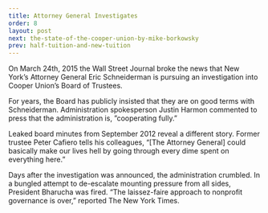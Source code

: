 ```yaml
---
title: Attorney General Investigates
order: 8
layout: post
next: the-state-of-the-cooper-union-by-mike-borkowsky
prev: half-tuition-and-new-tuition
---
```


On March 24th, 2015 the Wall Street Journal broke the news that New York’s Attorney General Eric Schneiderman is pursuing an investigation into Cooper Union’s Board of Trustees.

For years, the Board has publicly insisted that they are on good terms with Schneiderman. Administration spokesperson Justin Harmon commented to press that the administration is, ”cooperating fully.”

Leaked board minutes from September 2012 reveal a different story. Former trustee Peter Cafiero tells his colleagues, “[The Attorney General] could basically make our lives hell by going through every dime spent on everything here.”

Days after the investigation was announced, the administration crumbled. In a bungled attempt to de-escalate mounting pressure from all sides, President Bharucha was fired. “The laissez-faire approach to nonprofit governance is over,” reported The New York Times.